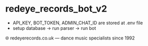 # redeye_records_bot_v2
- API_KEY, BOT_TOKEN, ADMIN_CHAT_ID are stored at .env file
- setup database -> run parser -> run bot

🌐 redeyerecords.co.uk — dance music specialists since 1992
